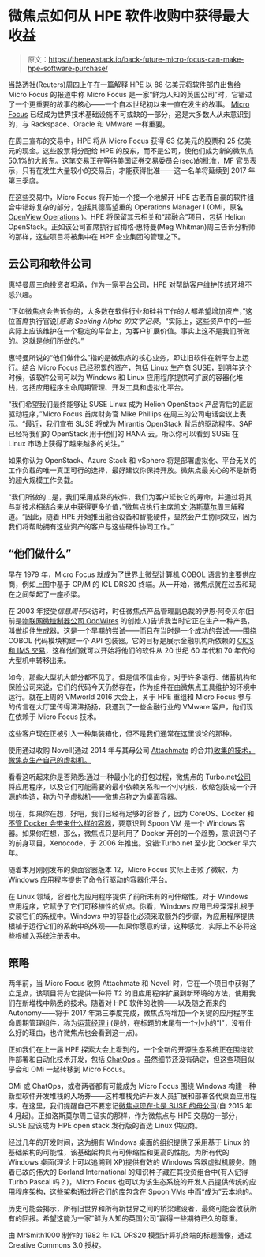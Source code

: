 # 微焦点如何从 HPE 软件收购中获得最大收益

> 原文：<https://thenewstack.io/back-future-micro-focus-can-make-hpe-software-purchase/>

当路透社(Reuters)周四上午在一篇解释 HPE 以 88 亿美元将软件部门出售给 Micro Focus 的报道中称 Micro Focus 是一家“鲜为人知的英国公司”时，它错过了一个更重要的故事的核心——一个自本世纪初以来一直在发生的故事。 [Micro Focus](https://www.microfocus.com/about) 已经成为世界技术基础设施不可或缺的一部分，这是大多数人从未意识到的，与 Rackspace、Oracle 和 VMware 一样重要。

在周三宣布的交易中，HPE 将从 Micro Focus 获得 63 亿美元的股票和 25 亿美元的现金。这些股票将分配给 HPE 的股东，而不是公司，使他们成为新的微焦点 50.1%的大股东。这笔交易正在等待美国证券交易委员会(sec)的批准，MF 官员表示，只有在发生大量较小的交易后，才能获得批准——这一名单将延续到 2017 年第三季度。

在这些交易中，Micro Focus 将开始一个接一个地解开 HPE 古老而自豪的软件组合中错综复杂的部分，包括其德高望重的 Operations Manager I (OMi，原名 [OpenView Operations](https://community.hpe.com/t5/IT-Operations-Management-ITOM/The-new-Operations-Manager-i-OMi/ba-p/2408959#.V9L2dZgrLIU) )。HPE 将保留其云相关和“超融合”项目，包括 Helion OpenStack。正如该公司首席执行官梅格·惠特曼(Meg Whitman)周三告诉分析师的那样，这些项目将被集中在 HPE 企业集团的管理之下。

## 云公司和软件公司

惠特曼周三向投资者坦承，作为一家平台公司，HPE 对帮助客户维护传统环境不感兴趣。

“正如微焦点会告诉你的，大多数在软件行业和硅谷工作的人都希望增加资产，”这位首席执行官说[*感谢 Seeking Alpha 的文字记录*。“实际上，这些资产中的一些实际上应该维护在一个稳定的平台上，为客户扩展价值。事实上这不是我们所做的。这就是他们所做的。”

惠特曼所说的“他们做什么”指的是微焦点的核心业务，即让旧软件在新平台上运行。结合 Micro Focus 已经积累的资产，包括 Linux 生产商 SUSE，到明年这个时候，该软件公司可以为 Windows 和 Linux 应用程序提供可扩展的容器化堆栈，包括应用程序生命周期管理、开发工具和虚拟化平台。

“我们希望我们最终能够让 SUSE Linux 成为 Helion OpenStack 产品背后的底层驱动程序，”Micro Focus 首席财务官 Mike Phillips 在周三的公司电话会议上表示。“最近，我们宣布 SUSE 将成为 Mirantis OpenStack 背后的驱动程序。SAP 已经将我们的 OpenStack 用于他们的 HANA 云。所以你可以看到 SUSE 在 Linux 市场上获得了越来越多的关注。”

如果你认为 OpenStack、Azure Stack 和 vSphere 将是部署虚拟化、平台无关的工作负载的唯一真正可行的选择，最好建议你保持开放。微焦点最关心的不是新奇的超大规模工作负载。

“我们所做的…是，我们采用成熟的软件，我们为客户延长它的寿命，并通过将其与新技术相结合来从中获得更多价值，”微焦点执行主席[凯文·洛斯莫尔](https://www.microfocus.com/about/leadership)周三解释道。“因此，随着 HPE 开始推出融合设备和智能硬件，显然会产生协同效应，因为我们将帮助拥有这些资产的客户与这些硬件协同工作。”

## “他们做什么”

早在 1979 年，Micro Focus 就成为了世界上微型计算机 COBOL 语言的主要供应商，例如上图中基于 CP/M 的 ICL DRS20 终端。从一开始，微焦点就在过去和现在之间架起了一座桥梁。

在 2003 年接受*信息周刊*采访时，时任微焦点产品管理副总裁的伊恩·阿奇贝尔(目前是[物联网微控制器公司 OddWires](http://www.oddwires.com/) 的创始人)告诉我当时它正在生产一种产品，叫做组件生成器。这是一个早期的尝试——而且在当时是一个成功的尝试——围绕 COBOL 代码模块构建一个 API 包装器。它的目标是展示金融机构所依赖的 [CICS 和 IMS 交易](http://infocenter.sybase.com/help/index.jsp?topic=/com.sybase.help.mainframeconnect_12.6.oscprpl1/html/oscprpl1/X51812.htm)，这样他们就可以开始将他们的软件从 20 世纪 60 年代和 70 年代的大型机中转移出来。

如今，那些大型机大部分都不见了。但是信不信由你，对于许多银行、储蓄机构和保险公司来说，它们的代码今天仍然存在，作为组件在由微焦点工具维护的环境中运行。就在上周的 VMworld 2016 大会上，关于 HPE 重组和 Micro Focus 参与的传言在大厅里传得沸沸扬扬，我遇到了一些金融行业的 VMware 客户，他们现在依赖于 Micro Focus 技术。

这些客户现在正被引入一种集装箱化，但不是我们通常在这里谈论的那种。

使用通过收购 Novell(通过 2014 年与其母公司 [Attachmate](https://www.attachmate.com/) 的合并[)收集的技术，微焦点生产自己的虚拟机。](https://www.attachmate.com/company/news/press/2014/micro-focus-international-completes-merger-with-the-attachmate-group.html)

看看这听起来你是否熟悉:通过一种最小化的打包过程，微焦点的 Turbo.net[公司](https://www.microfocus.com/products/zenworks/desktop-containers)将应用程序，以及它们可能需要的最小依赖关系和一个小内核，收缩包装成一个开源的构造，称为勺子虚拟机——微焦点称之为桌面容器。

现在，如果你在想，好吧，我们已经有足够的容器了，因为 CoreOS、Docker 和[不管 Docker 会带来什么样的容器](https://thenewstack.io/docker-fork-talk-split-now-table/)，要意识到 Spoon VM 是一个 Windows 容器。如果你在想，那么，微焦点只是利用了 Docker 开创的一个趋势，意识到勺子的前身项目，Xenocode，于 2006 年推出。没错:Turbo.net 至少比 Docker 早六年。

随着本月刚刚发布的桌面容器版本 12，Micro Focus 实际上击败了微软，为 Windows 应用程序提供了命令行驱动的容器化平台。

在 Linux 领域，容器化为应用程序提供了前所未有的可伸缩性。对于 Windows 应用程序，它赋予了它们可移植性的优点。你看，Windows 应用已经深深扎根于安装它们的系统中。Windows 中的容器化必须采取额外的步骤，为应用程序提供根植于运行它们的系统中的外观——如果你愿意的话，这种感觉，实际上不必将这些根植入系统注册表中。

## 策略

两年前，当 Micro Focus 收购 Attachmate 和 Novell 时，它在一个项目中获得了立足点，该项目将为它提供一种将 T2 的旧应用程序扩展到新环境的方法，使用我们在新堆栈中熟悉的技术。随着对 HPE 软件的收购——以及随之而来的 Autonomy——将于 2017 年第三季度完成，微焦点将增加一个关键的应用程序生命周期管理组件，称为[运营经理 i](http://www8.hp.com/us/en/software-solutions/operations-manager-i-single-pane-of-glass/) (是的，在标题的末尾有一个小小的“I”，没有什么好的理由，也许微焦点也会看到这一点)。

正如我们在上一届 HPE 探索大会上看到的，一个全新的开源生态系统正在围绕软件部署和自动化技术开发，包括 [ChatOps](https://thenewstack.io/hpes-chatops-aims-to-replace-dev-collaboration-platforms-with-slack/) 。虽然细节还没有确定，但这些项目似乎会和 OMi 一起转移到 Micro Focus。

OMi 或 ChatOps，或者两者都有可能成为 Micro Focus 围绕 Windows 构建一种新型软件开发堆栈的入场券——这种堆栈允许开发人员扩展和部署各代桌面应用程序。在这里，我们提醒自己不要忘记[微焦点现在也是 SUSE 的母公司](https://www.suse.com/newsroom/post/2015/suse-is-now-part-of-micro-focus)(自 2015 年 4 月起)。正如洛斯莫尔周三证实的那样，作为微焦点与 HPE 交易的一部分，SUSE 应该成为 HPE open stack 发行版的首选 Linux 供应商。

经过几年的开发时间，这为拥有 Windows 桌面的组织提供了采用基于 Linux 的基础架构的可能性，该基础架构具有可伸缩性和更高的性能，为所有代的 Windows 桌面(理论上可以追溯到 XP)提供有效的 Windows 容器虚拟机服务。随着已故的伟大的 Borland International 的知识种子藏在其投资组合中(有人记得 Turbo Pascal 吗？)，Micro Focus 也可以为该生态系统的开发人员提供传统的应用程序架构，这些架构通过将它们的库包含在 Spoon VMs 中而“成为”云本地的。

历史可能会揭示，所有旧世界和所有新世界之间的桥梁建设者，最终可能会收获所有的回报。希望这能为一家“鲜为人知的英国公司”赢得一些期待已久的尊重。

由 MrSmith1000 制作的 1982 年 ICL DRS20 模型计算机终端的标题图像，通过 Creative Commons 3.0 授权。

<svg xmlns:xlink="http://www.w3.org/1999/xlink" viewBox="0 0 68 31" version="1.1"><title>Group</title> <desc>Created with Sketch.</desc></svg>
